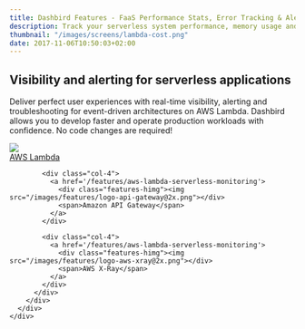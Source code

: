 ```yaml
---
title: Dashbird Features - FaaS Performance Stats, Error Tracking & Alerts
description: Track your serverless system performance, memory usage and AWS costs. Real-time function tracing and live tailing make troubleshooting your lambdas truly effortless. Dashbird also supports API Gateway and AWS X-Ray.
thumbnail: "/images/screens/lambda-cost.png"
date: 2017-11-06T10:50:03+02:00
---
```

<script>
  document
    .querySelector('#navigation ul li.nav-item.product')
    .classList
    .add('active')
</script>
<div class='container-fluid text-white p-0 blog-slider mb-30' style='background-image: url("/images/features/img-hero-features-fade.jpg"); background-size: cover; position: relative;'>
  <section class="container" style='height: 100%; position: relative;'>
    <div class="row h-100">
      <div class="col-12 col-md-8 left px-xs-2 pt-xs-10 pt-sm-5 justify-content position-static header-feat-wrap">
        <h1 class="text-center roboto-mono features-title-h1 pb-5">Visibility and alerting for serverless applications</h1>
        <div class="features-hdesc sf-ui-text">
          <p>
            Deliver perfect user experiences with real-time visibility, alerting and troubleshooting for event-driven architectures on AWS Lambda. Dashbird allows you to develop faster and operate production workloads with confidence. No code changes are required!
          </p>
        </div>
        <!-- section services -->
        <div class="header-services bg-white col-sm-12 col-md-8 py-4 sf-ui-text">
          <div class="row">
            <div class="col-4">
              <a href='/features/aws-lambda-serverless-monitoring'>
                <div class="features-himg"><img src="/images/features/logo-aws-lambda@2x.png"></div>
                <span>AWS Lambda</span>
              </a>
            </div>

            <div class="col-4">
              <a href='/features/aws-lambda-serverless-monitoring'>
                <div class="features-himg"><img src="/images/features/logo-api-gateway@2x.png"></div>
                <span>Amazon API Gateway</span>
              </a>
            </div>
            
            <div class="col-4">
              <a href='/features/aws-lambda-serverless-monitoring'>
                <div class="features-himg"><img src="/images/features/logo-aws-xray@2x.png"></div>
                <span>AWS X-Ray</span>
              </a>
            </div>
          </div>
        </div>
      </div>
    </div>
  </section>
</div>
<section class="container dark-bg">
  <div class="row">
    <div class="col text-center pb-5 pb-md-10">
      <span class="h2 underlined roboto-mono">Failure detection & alerting</span>
    </div>
  </div>
  <dl class="smart-tabs">

    <div class="feat-item mb-5 mb-md-0">
      <dt class="col-12 col-md-6 mb-4 mb-sm-0 current">
        <a href="#">
          <span class="tabs-title mb-2 mb-md-0">Failure detection</span>
          <span class="tabs-description sf-ui-text">
          
          Dashbird detects all types of failures for all programming languages. Including crashes, early exits, timeouts and configuration errors unique to serverless.
          </span>
        </a>
      </dt>

      <dd class="col-12 col-md-6 current">
        <img src="/images/features/3a-stack-traces@2x.jpg">
        <!-- <img src="/images/features/1b-error-tracking@2x.jpg"> -->
      </dd>
    </div>

    <div class="feat-item mb-5 mb-md-0">
      <dt class="col-12 col-md-6">
        <a href="#">
          <span class="tabs-title mb-2 mb-md-0">Alerting</span>
          <span class="tabs-description sf-ui-text">Get instant notifications to either Slack, your E-mail, or both, whenever something breaks.</span>
        </a>
      </dt>
      <dd class="col-12 col-md-6">
        <img src="/images/features/1c-error-alerting@2x.jpg">
      </dd>
    </div>

    <div class="feat-item mb-5 mb-md-0">
      <dt class="col-12 col-md-6">
        <a href="#">
          <span class="tabs-title mb-2 mb-md-0">Error aggregation</span>
          <span class="tabs-description sf-ui-text">See instant metrics regarding errors, invocations, duration, memory usage, and code execution. Get the observability you need to troubleshoot and analyze invocations with log and runtime data.</span>
        </a>
      </dt>

      <dd class="col-12 col-md-6">
        <img src="/images/features/error-aggregation@2x.png">
      </dd>
    </div>

  </dl>
</section>
<section class="container dark-bg">
  <div class="row">
    <div class="col text-center py-5 pt-10 py-md-10">
      <span class="h2 underlined roboto-mono">Visibility</span>
    </div>
  </div>
  <dl class="smart-tabs">
    <div class="feat-item mb-5 mb-md-0">
      <dt class="col-12 col-md-6 current">
        <a class="nav-link active" href="#account-wide" data-toggle="tab" role="tab" aria-selected="true">
          <span class="tabs-title mb-2 mb-md-0">Account-wide</span>
          <span class="tabs-description sf-ui-text">Full account overview with real-time metrics and system health. Gain insight about invocation volumes, billed duration, resource usage, errors, and alerts, all in one place.</span>
        </a>
      </dt>
      <dd class="col-12 col-md-6 current">
        <img src="/images/features/2a-account-wide@2x.jpg">
      </dd>
    </div>
    <div class="feat-item mb-5 mb-md-0">
      <dt class="col-12 col-md-6">
        <a class="nav-link" href="#microservices" data-toggle="tab" role="tab">
          <span class="tabs-title mb-2 mb-md-0">Microservice monitoring</span>
          <span class="tabs-description sf-ui-text">We let you create projects of hand-picked functions to monitor - microservices. Want a dedicated dashboard only showing the functions you have in production? Easy, create a project.</span>
        </a>
      </dt>
      <dd class="col-12 col-md-6">
        <img src="/images/features/2b-microservices@2x.jpg">
      </dd>
    </div>
    <div class="feat-item mb-5 mb-md-0">
      <dt class="col-12 col-md-6">
        <a class="nav-link" href="#all-functions" data-toggle="tab" role="tab">
          <span class="tabs-title mb-2 mb-md-0">Function analytics</span>
          <span class="tabs-description sf-ui-text">Gain overview of all your functions, with system performance metrics across the board</span>
        </a>
      </dt>
      <dd class="col-12 col-md-6">
        <img src="/images/features/2c-all-functions@2x.jpg">
      </dd>
    </div>
    <div class="feat-item mb-5 mb-md-0">
      <dt class="col-12 col-md-6">
        <a class="nav-link" href="#per-function" data-toggle="tab" role="tab">
          <span class="tabs-title mb-2 mb-md-0">Execution timelines</span>
          <span class="tabs-description sf-ui-text">Check your invocation graphs, health, memory usage, and duration statistics. We show you all the invocations for a particular function, including errors, retries, cold starts, and per-invocation metrics.</span>
        </a>
      </dt>
      <dd class="col-12 col-md-6">
        <img src="/images/features/2d-per-function@2x.jpg">
      </dd>
    </div>
    <div class="feat-item mb-5 mb-md-0">
      <dt class="col-12 col-md-6">
        <a class="nav-link" href="#invocations" data-toggle="tab" role="tab">
          <span class="tabs-title mb-2 mb-md-0">Invocation breakdown</span>
          <span class="tabs-description sf-ui-text">Dig down to a particular invocation to see the raw logs! You'll get clear insight into memory usage, status information, duration, and potential errors of the invocation. Of course, if you need to save the logs, download them or check them out in Cloudwatch.</span>
        </a>
      </dt>
      <dd class="col-12 col-md-6">
      <img src="/images/features/2e-invocations@2x.jpg">
      </dd>
    </div>
  </dl>
</section>
<section class="container dark-bg pb-10 pb-md-40">
  <div class="row">
    <div class="col text-center py-5 pt-10 py-md-10">
      <span class="h2 underlined roboto-mono">Troubleshooting</span>
    </div>
  </div>

  <dl class="smart-tabs">

    <div class="feat-item mb-5 mb-md-0">
      <dt class="col-12 col-md-6 current">
        <a class="nav-link active" href="#stack-traces" data-toggle="tab" role="tab" aria-selected="true">
          <span class="tabs-title mb-2 mb-md-0">Stacktrace capturing</span>
          <span class="tabs-description sf-ui-text">Stack traces and context helps you troubleshoot errors quickly and easily.</span>
        </a>
      </dt>
      <dd class="col-12 col-md-6 current">
        <img src="/images/features/3a-stack-traces@2x.jpg">
      </dd>
    </div>

    <div class="feat-item mb-5 mb-md-0">
      <dt class="col-12 col-md-6">
            <a class="nav-link" href="#live-tailing" data-toggle="tab" role="tab">
              <span class="tabs-title mb-2 mb-md-0">Live Tailing</span>
              <span class="tabs-description sf-ui-text">We make debugging easy. Receive log streams for your functions in real-time.</span>
            </a>
      </dt>
      <dd class="col-12 col-md-6">
            <img src="/images/features/3b-live-tailing@2x.jpg">
      </dd>
    </div>

    <div class="feat-item mb-5 mb-md-0">
      <dt class="col-12 col-md-6">
            <a class="nav-link" href="#log-search" data-toggle="tab" role="tab">
              <span class="tabs-title mb-2 mb-md-0">Full text search</span>
              <span class="tabs-description sf-ui-text">Search through the logs of one or multiple functions with little to no effort.</span>
            </a>
      </dt>
      <dd class="col-12 col-md-6">
        <img src="/images/features/3d-log-search@2x.jpg">
      </dd>
    </div>

    <div class="feat-item mb-5 mb-md-0">
      <dt class="col-12 col-md-6">
        <a href="#">
          <span class="tabs-title mb-2 mb-md-0">X-Ray integration</span>
          <span class="tabs-description sf-ui-text">We seamlessly integrate with X-Ray, giving you proper insight into what your invocation is actually doing</span>
        </a>
      </dt>
      <dd class="col-12 col-md-6">
        <img src="/images/features/1d-seamless-tracing@2x.jpg">
      </dd>
    </div>

  </dl>
</section>
<section class="container dark-bg py-10">
  <div class="row">
    <div class="col text-center pb-6">
      <span class="h2 underlined roboto-mono">There's a lot more!</span>
    </div>
  </div>
  <div class="row">
    <div class="col-sm-4 col-12 pt-5 pt-sm-8">
      <div class="feat-title">
        <img src="/images/features/icon-slack@2x.png" class="feat-icons">
        <span>Slack integration</span>
      </div>
      <div class="feat-desc sf-ui-text py-2 py-sm-3 h-uxs-auto">
        With our Slack integration you get instant notifications to your desired channel.
      </div>
    </div>
    <div class="col-sm-4 col-12 pt-5 pt-sm-8">
      <div class="feat-title">
        <img src="/images/features/icon-list@2x.png" class="feat-icons">
        <span>Live tailing</span>
      </div>
      <div class="feat-desc sf-ui-text py-2 py-sm-3 h-uxs-auto">
        Receive log streams for your functions in real-time.
      </div>
    </div>
    <div class="col-sm-4 col-12 pt-5 pt-sm-8">
      <div class="feat-title">
        <img src="/images/features/icon-x@2x.png" class="feat-icons">
        <span>X-Ray integration</span>
      </div>
      <div class="feat-desc sf-ui-text py-2 py-sm-3 h-uxs-auto">
        Seamless integration with X-Ray gives you proper insight into what your invocation is doing.
      </div>
    </div>
    <div class="col-sm-4 col-12 pt-5 pt-sm-8">
      <div class="feat-title">
        <img src="/images/features/icon-cloud-arrow@2x.png" class="feat-icons">
        <span>How we collect data?</span>
      </div>
      <div class="feat-desc sf-ui-text py-2 py-sm-3 h-uxs-auto">
        By fetching data directly from CloudWatch APIs there is absolutely no overhead of using Dashbird.
      </div>
    </div>
    <div class="col-sm-4 col-12 pt-5 pt-sm-8">
      <div class="feat-title">
        <img src="/images/features/icon-database@2x.png" class="feat-icons">
        <span>Data retention</span>
      </div>
      <div class="feat-desc sf-ui-text py-2 py-sm-3 h-uxs-auto">
        We store your data for 30 days, making sure you have access to all logs and invocations for the last month, while aggregations can last longer.
      </div>
    </div>
    <div class="col-sm-4 col-12 pt-5 pt-sm-8">
      <div class="feat-title">
        <img src="/images/features/icon-dollar@2x.png" class="feat-icons">
        <span>No additional AWS cost</span>
      </div>
      <div class="feat-desc sf-ui-text py-2 py-sm-3 h-uxs-auto">
        With Dashbird, no additional charges are added to your AWS bill.
      </div>
    </div>
  </div>
</section>
<section class="container-fluid bg-white">
  <div class="row justify-content-center">
    <div class='col-12 col-md-7 text-center' style='padding-top: 30px;'>
        <span class='mx-auto roboto-mono text-light-gray'>Supported languages</span>
      <div class='row content-justify-center align-items-center' style='margin-top: 30px; margin-bottom: 40px;'>
        <div class='col-12 languages-icons '>
          <img class="b-lazy" src="data:image/gif;base64,R0lGODlhAQABAAAAACH5BAEKAAEALAAAAAABAAEAAAICTAEAOw=="  data-src='/images/socialproof/logo-python@2x.png'>
          <img class="b-lazy" src="data:image/gif;base64,R0lGODlhAQABAAAAACH5BAEKAAEALAAAAAABAAEAAAICTAEAOw=="  data-src='/images/socialproof/logo-java@2x.png'>
          <img class="b-lazy" src="data:image/gif;base64,R0lGODlhAQABAAAAACH5BAEKAAEALAAAAAABAAEAAAICTAEAOw=="  data-src='/images/socialproof/logo-csharp@2x.png'>
          <img class="b-lazy" src="data:image/gif;base64,R0lGODlhAQABAAAAACH5BAEKAAEALAAAAAABAAEAAAICTAEAOw=="  data-src='/images/socialproof/logo-nodejs@2x.png'>
          <img class="b-lazy" src="data:image/gif;base64,R0lGODlhAQABAAAAACH5BAEKAAEALAAAAAABAAEAAAICTAEAOw=="  data-src='/images/socialproof/logo-go@2x.png'>
        </div>
      </div>
    </div>
  </div>
</section>

<script>
  fbq('track', 'ViewContent', {
    content_ids: 'features',
  });
</script>
